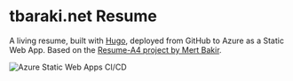 # tbaraki.net Resume

A living resume, built with [Hugo](https://gohugo.io), deployed from GitHub to Azure as a Static Web App. Based on the [Resume-A4 project by Mert Bakir](https://gitlab.com/mertbakir/resume-a4).

![Azure Static Web Apps CI/CD](https://github.com/tbaraki/tbarakidotnet-resume/actions/workflows/azure-static-web-apps-ashy-pebble-0c012c810.yml/badge.svg)
